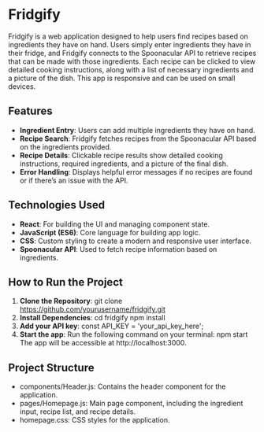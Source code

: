 # Fridgify

Fridgify is a web application designed to help users find recipes based on ingredients they have on hand. Users simply enter ingredients they have in their fridge, and Fridgify connects to the Spoonacular API to retrieve recipes that can be made with those ingredients. Each recipe can be clicked to view detailed cooking instructions, along with a list of necessary ingredients and a picture of the dish.
This app is responsive and can be used on small devices.

## Features

- **Ingredient Entry**: Users can add multiple ingredients they have on hand.
- **Recipe Search**: Fridgify fetches recipes from the Spoonacular API based on the ingredients provided.
- **Recipe Details**: Clickable recipe results show detailed cooking instructions, required ingredients, and a picture of the final dish.
- **Error Handling**: Displays helpful error messages if no recipes are found or if there’s an issue with the API.

## Technologies Used

- **React**: For building the UI and managing component state.
- **JavaScript (ES6)**: Core language for building app logic.
- **CSS**: Custom styling to create a modern and responsive user interface.
- **Spoonacular API**: Used to fetch recipe information based on ingredients.

## How to Run the Project

1. **Clone the Repository**:
   git clone https://github.com/yourusername/fridgify.git
2. **Install Dependencies**:
  cd fridgify
  npm install
3. **Add your API key**:
   const API_KEY = 'your_api_key_here';
4. **Start the app**:
  Run the following command on your terminal:
  npm start
  The app will be accessible at http://localhost:3000.

## Project Structure
- components/Header.js: Contains the header component for the application.
- pages/Homepage.js: Main page component, including the ingredient input, recipe list, and recipe details.
- homepage.css: CSS styles for the application.
